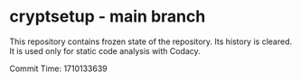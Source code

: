 # cryptsetup - main branch

This repository contains frozen state of the repository.
Its history is cleared. It is used only for static code
analysis with Codacy.

Commit Time: 1710133639